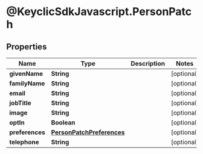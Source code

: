 # @KeyclicSdkJavascript.PersonPatch

## Properties
Name | Type | Description | Notes
------------ | ------------- | ------------- | -------------
**givenName** | **String** |  | [optional] 
**familyName** | **String** |  | [optional] 
**email** | **String** |  | [optional] 
**jobTitle** | **String** |  | [optional] 
**image** | **String** |  | [optional] 
**optIn** | **Boolean** |  | [optional] 
**preferences** | [**PersonPatchPreferences**](PersonPatchPreferences.md) |  | [optional] 
**telephone** | **String** |  | [optional] 


